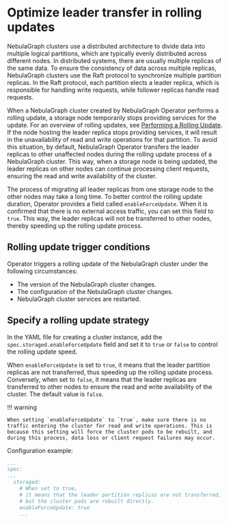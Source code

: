 # Optimize leader transfer in rolling updates

NebulaGraph clusters use a distributed architecture to divide data into multiple logical partitions, which are typically evenly distributed across different nodes. In distributed systems, there are usually multiple replicas of the same data. To ensure the consistency of data across multiple replicas, NebulaGraph clusters use the Raft protocol to synchronize multiple partition replicas. In the Raft protocol, each partition elects a leader replica, which is responsible for handling write requests, while follower replicas handle read requests.

When a NebulaGraph cluster created by NebulaGraph Operator performs a rolling update, a storage node temporarily stops providing services for the update. For an overview of rolling updates, see [Performing a Rolling Update](https://kubernetes.io/docs/tutorials/kubernetes-basics/update/update-intro/). If the node hosting the leader replica stops providing services, it will result in the unavailability of read and write operations for that partition. To avoid this situation, by default, NebulaGraph Operator transfers the leader replicas to other unaffected nodes during the rolling update process of a NebulaGraph cluster. This way, when a storage node is being updated, the leader replicas on other nodes can continue processing client requests, ensuring the read and write availability of the cluster.

The process of migrating all leader replicas from one storage node to the other nodes may take a long time. To better control the rolling update duration, Operator provides a field called `enableForceUpdate`. When it is confirmed that there is no external access traffic, you can set this field to `true`. This way, the leader replicas will not be transferred to other nodes, thereby speeding up the rolling update process.

## Rolling update trigger conditions

Operator triggers a rolling update of the NebulaGraph cluster under the following circumstances:

- The version of the NebulaGraph cluster changes.
- The configuration of the NebulaGraph cluster changes.
- NebulaGraph cluster services are restarted.

## Specify a rolling update strategy

In the YAML file for creating a cluster instance, add the `spec.storaged.enableForceUpdate` field and set it to `true` or `false` to control the rolling update speed.

When `enableForceUpdate` is set to `true`, it means that the leader partition replicas are not transferred, thus speeding up the rolling update process. Conversely, when set to `false`, it means that the leader replicas are transferred to other nodes to ensure the read and write availability of the cluster. The default value is `false`.

!!! warning
  
    When setting `enableForceUpdate` to `true`, make sure there is no traffic entering the cluster for read and write operations. This is because this setting will force the cluster pods to be rebuilt, and during this process, data loss or client request failures may occur.

Configuration example:

```yaml
...
spec:
...
  storaged:
    # When set to true,
    # it means that the leader partition replicas are not transferred,
    # but the cluster pods are rebuilt directly.
    enableForceUpdate: true 
    ...
```
